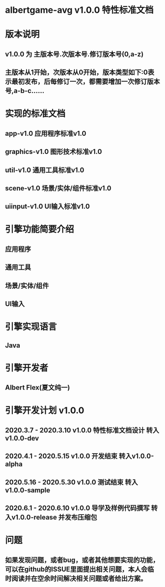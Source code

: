 # albertgame-avg v1.0.0 特性标准文档

# 版本说明
## v1.0.0 为 主版本号.次版本号.修订版本号(0,a-z)
## 主版本从1开始，次版本从0开始，版本类型如下:0表示最初发布，后每修订一次，都需要增加一次修订版本号,a-b-c......

# 实现的标准文档 
## app-v1.0 应用程序标准v1.0
## graphics-v1.0 图形技术标准v1.0
## util-v1.0     通用工具标准v1.0
## scene-v1.0		场景/实体/组件标准v1.0
## uiinput-v1.0		UI输入标准v1.0

# 引擎功能简要介绍
## 应用程序
## 通用工具
## 场景/实体/组件
## UI输入

# 引擎实现语言
## Java

# 引擎开发者
## Albert Flex(夏文纯一)

# 引擎开发计划 v1.0.0
## 2020.3.7		-	2020.3.10 v1.0.0 特性标准文档设计 转入v1.0.0-dev
## 2020.4.1 	- 	2020.5.15 v1.0.0 开发结束 转入v1.0.0-alpha
## 2020.5.16	-	2020.5.30 v1.0.0 测试结束 转入v1.0.0-sample 
## 2020.6.1 	- 	2020.6.10 v1.0.0 导学及样例代码撰写 转入v1.0.0-release 并发布压缩包

# 问题
## 如果发现问题，或者bug，或者其他想要实现的功能，可以在github的ISSUE里面提出相关问题，本人会临时阅读并在空余时间解决相关问题或者给出方案。